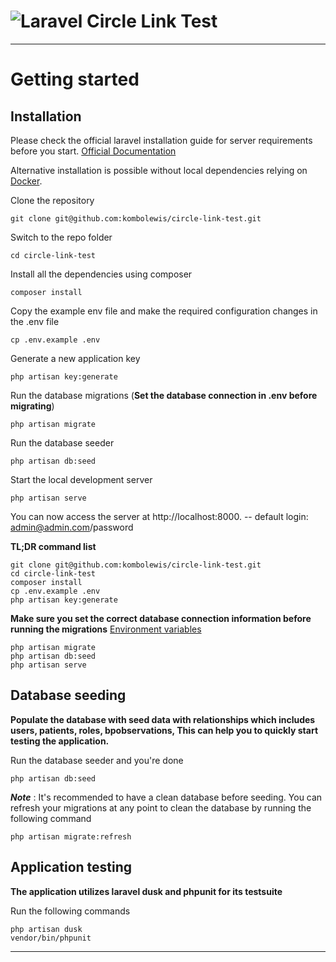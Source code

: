 # ![Laravel Circle Link Test](logo.png)



----------

# Getting started

## Installation

Please check the official laravel installation guide for server requirements before you start. [Official Documentation](https://laravel.com/docs/8.0/installation#installation)

Alternative installation is possible without local dependencies relying on [Docker](#docker). 

Clone the repository

    git clone git@github.com:kombolewis/circle-link-test.git

Switch to the repo folder

    cd circle-link-test

Install all the dependencies using composer

    composer install

Copy the example env file and make the required configuration changes in the .env file

    cp .env.example .env

Generate a new application key

    php artisan key:generate


Run the database migrations (**Set the database connection in .env before migrating**)

    php artisan migrate

Run the database seeder 

    php artisan db:seed

Start the local development server

    php artisan serve

You can now access the server at http://localhost:8000. --  default login: admin@admin.com/password

**TL;DR command list**

    git clone git@github.com:kombolewis/circle-link-test.git
    cd circle-link-test
    composer install
    cp .env.example .env
    php artisan key:generate
 
    
**Make sure you set the correct database connection information before running the migrations** [Environment variables](#environment-variables)

    php artisan migrate
    php artisan db:seed
    php artisan serve

## Database seeding

**Populate the database with seed data with relationships which includes users, patients, roles, bpobservations,  This can help you to quickly start testing the application.**

Run the database seeder and you're done

    php artisan db:seed

***Note*** : It's recommended to have a clean database before seeding. You can refresh your migrations at any point to clean the database by running the following command

    php artisan migrate:refresh

## Application testing

**The application utilizes laravel dusk and phpunit for its testsuite**

Run the following commands

    php artisan dusk
    vendor/bin/phpunit

----------
